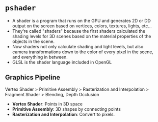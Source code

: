 # `pshader`

- A shader is a program that runs on the GPU and generates 2D or DD output on the screen based on vertices, colors, textures, lights, etc...
- They're called "shaders" because the first shaders calculated the shading levels for 3D scenes based on the material properties of the objects in the scene.
- Now shaders not only calculate shading and light levels, but also camera transformations down to the color of every pixel in the scene, and everything in between.
- GLSL is the shader language included in OpenGL

## Graphics Pipeline

Vertex Shader > Primitive Assembly > Rasterization and Interpolation > Fragment Shader > Blending, Depth Occlusion

- **Vertex Shader**: Points in 3D space
- **Primitive Assembly**: 3D shapes by connecting points
- **Rasterization and Interpolation**: Convert to pixels.
